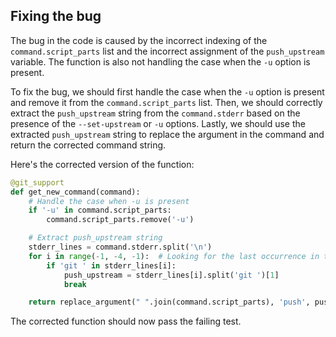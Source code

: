 ## Fixing the bug

The bug in the code is caused by the incorrect indexing of the `command.script_parts` list and the incorrect assignment of the `push_upstream` variable. The function is also not handling the case when the `-u` option is present.

To fix the bug, we should first handle the case when the `-u` option is present and remove it from the `command.script_parts` list. Then, we should correctly extract the `push_upstream` string from the `command.stderr` based on the presence of the `--set-upstream` or `-u` options. Lastly, we should use the extracted `push_upstream` string to replace the argument in the command and return the corrected command string.

Here's the corrected version of the function:

```python
@git_support
def get_new_command(command):
    # Handle the case when -u is present
    if '-u' in command.script_parts:
        command.script_parts.remove('-u')

    # Extract push_upstream string
    stderr_lines = command.stderr.split('\n')
    for i in range(-1, -4, -1):  # Looking for the last occurrence in the last 3 lines
        if 'git ' in stderr_lines[i]:
            push_upstream = stderr_lines[i].split('git ')[1]
            break

    return replace_argument(" ".join(command.script_parts), 'push', push_upstream)
```

The corrected function should now pass the failing test.